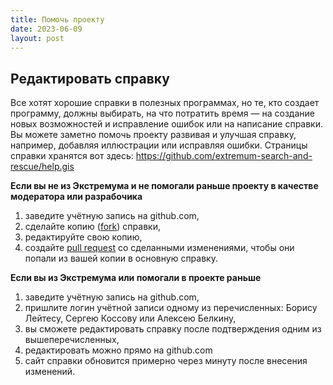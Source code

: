 ```yaml
---
title: Помочь проекту
date: 2023-06-09
layout: post
---
```


## Редактировать справку
Все хотят хорошие справки в полезных программах, но те, кто создает программу, должны выбирать, на что потратить время — на создание новых возможностей и исправление ошибок или на написание справки. Вы можете заметно помочь проекту развивая и улучшая справку, например, добавляя иллюстрации или исправляя ошибки.
Страницы справки хранятся вот здесь: https://github.com/extremum-search-and-rescue/help.gis

**Если вы не из Экстремума и не помогали раньше проекту в качестве модератора или разрабочика**

1. заведите учётную запись на github.com,
2. сделайте копию ([fork](https://docs.github.com/en/pull-requests/collaborating-with-pull-requests/working-with-forks/about-forks)) справки,
3. редактируйте свою копию,
4. создайте [pull request](https://docs.github.com/en/pull-requests/collaborating-with-pull-requests/proposing-changes-to-your-work-with-pull-requests/creating-a-pull-request) со сделанными изменениями, чтобы они попали из вашей копии в основную справку.

**Если вы из Экстремума или помогали в проекте раньше**
1. заведите учётную запись на github.com,
2. пришлите логин учётной записи одному из перечисленных: Борису Лейтесу, Cергею Коссову или Алексею Белкину,
3. вы сможете редактировать справку после подтверждения одним из вышеперечисленных,
4. редактировать можно прямо на github.com
5. сайт справки обновится примерно через минуту после внесения изменений.
